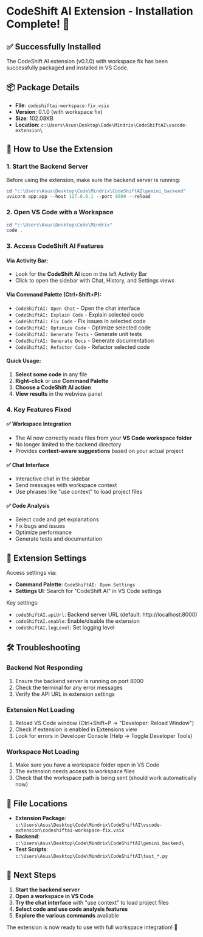 # CodeShift AI Extension - Installation Complete! 🎉

## ✅ Successfully Installed
The CodeShift AI extension (v0.1.0) with workspace fix has been successfully packaged and installed in VS Code.

## 📦 Package Details
- **File**: `codeshiftai-workspace-fix.vsix`
- **Version**: 0.1.0 (with workspace fix)
- **Size**: 102.08KB
- **Location**: `c:\Users\Asus\Desktop\Code\Mindrix\CodeShiftAI\vscode-extension\`

## 🚀 How to Use the Extension

### 1. Start the Backend Server
Before using the extension, make sure the backend server is running:

```powershell
cd "c:\Users\Asus\Desktop\Code\Mindrix\CodeShiftAI\gemini_backend"
uvicorn app:app --host 127.0.0.1 --port 8000 --reload
```

### 2. Open VS Code with a Workspace
```powershell
cd "c:\Users\Asus\Desktop\Code\Mindrix"
code .
```

### 3. Access CodeShift AI Features

#### Via Activity Bar:
- Look for the **CodeShift AI** icon in the left Activity Bar
- Click to open the sidebar with Chat, History, and Settings views

#### Via Command Palette (Ctrl+Shift+P):
- `CodeShiftAI: Open Chat` - Open the chat interface
- `CodeShiftAI: Explain Code` - Explain selected code
- `CodeShiftAI: Fix Code` - Fix issues in selected code
- `CodeShiftAI: Optimize Code` - Optimize selected code
- `CodeShiftAI: Generate Tests` - Generate unit tests
- `CodeShiftAI: Generate Docs` - Generate documentation
- `CodeShiftAI: Refactor Code` - Refactor selected code

#### Quick Usage:
1. **Select some code** in any file
2. **Right-click** or use **Command Palette**
3. **Choose a CodeShift AI action**
4. **View results** in the webview panel

### 4. Key Features Fixed

#### ✅ Workspace Integration
- The AI now correctly reads files from your **VS Code workspace folder**
- No longer limited to the backend directory
- Provides **context-aware suggestions** based on your actual project

#### ✅ Chat Interface
- Interactive chat in the sidebar
- Send messages with workspace context
- Use phrases like "use context" to load project files

#### ✅ Code Analysis
- Select code and get explanations
- Fix bugs and issues
- Optimize performance
- Generate tests and documentation

## 🔧 Extension Settings

Access settings via:
- **Command Palette**: `CodeShiftAI: Open Settings`
- **Settings UI**: Search for "CodeShift AI" in VS Code settings

Key settings:
- `codeShiftAI.apiUrl`: Backend server URL (default: http://localhost:8000)
- `codeShiftAI.enable`: Enable/disable the extension
- `codeShiftAI.logLevel`: Set logging level

## 🛠️ Troubleshooting

### Backend Not Responding
1. Ensure the backend server is running on port 8000
2. Check the terminal for any error messages
3. Verify the API URL in extension settings

### Extension Not Loading
1. Reload VS Code window (Ctrl+Shift+P → "Developer: Reload Window")
2. Check if extension is enabled in Extensions view
3. Look for errors in Developer Console (Help → Toggle Developer Tools)

### Workspace Not Loading
1. Make sure you have a workspace folder open in VS Code
2. The extension needs access to workspace files
3. Check that the workspace path is being sent (should work automatically now)

## 📁 File Locations

- **Extension Package**: `c:\Users\Asus\Desktop\Code\Mindrix\CodeShiftAI\vscode-extension\codeshiftai-workspace-fix.vsix`
- **Backend**: `c:\Users\Asus\Desktop\Code\Mindrix\CodeShiftAI\gemini_backend\`
- **Test Scripts**: `c:\Users\Asus\Desktop\Code\Mindrix\CodeShiftAI\test_*.py`

## 🎯 Next Steps

1. **Start the backend server**
2. **Open a workspace in VS Code**
3. **Try the chat interface** with "use context" to load project files
4. **Select code and use code analysis features**
5. **Explore the various commands** available

The extension is now ready to use with full workspace integration! 🚀
